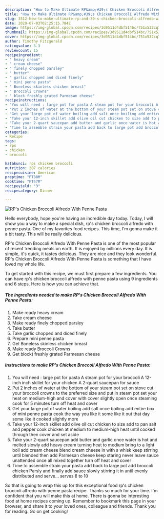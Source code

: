 ```yaml
---
description: "How to Make Ultimate RP&amp;#39;s Chicken Broccoli Alfredo With Penne Pasta"
title: "How to Make Ultimate RP&amp;#39;s Chicken Broccoli Alfredo With Penne Pasta"
slug: 3512-how-to-make-ultimate-rp-and-39-s-chicken-broccoli-alfredo-with-penne-pasta
date: 2020-07-03T02:25:15.784Z
image: https://img-global.cpcdn.com/recipes/3d9511d4dbf514bc/751x532cq70/rps-chicken-broccoli-alfredo-with-penne-pasta-recipe-main-photo.jpg
thumbnail: https://img-global.cpcdn.com/recipes/3d9511d4dbf514bc/751x532cq70/rps-chicken-broccoli-alfredo-with-penne-pasta-recipe-main-photo.jpg
cover: https://img-global.cpcdn.com/recipes/3d9511d4dbf514bc/751x532cq70/rps-chicken-broccoli-alfredo-with-penne-pasta-recipe-main-photo.jpg
author: Timothy Fitzgerald
ratingvalue: 3.3
reviewcount: 15
recipeingredient:
- " heavy cream"
- " cream cheese"
- " finely chopped parsley"
- " butter"
- " garlic chopped and diced finely"
- " mini penne pasta"
- " Boneless skinless chicken breast"
- " Broccoli Crowns"
- " block freshly grated Parmesan cheese"
recipeinstructions:
- "You will need : large pot for pasta A steam pot for your broccoli A 12-inch inch skillet for your chicken A 2-quart saucepan for sauce"
- "Put 2 inches of water at the bottom of your steam pot set on stove cut your broccoli crowns to the preferred size and put in steam pot set your heat on medium-high and cover with cover slightly open once steaming cook for 5 minutes turn off heat and cover"
- "Get your large pot of water boiling add salt once boiling add entire box of mini penne pasta cook the way you like it some like it out that day some like it cooked slightly more"
- "Take your 12-inch skillet add olive oil cut chicken to size add to pan salt and pepper cook chicken at medium to medium-high heat until cooked through then cover and set aside"
- "Take your 2-quart saucepan add butter and garlic once water is hot and melted slowly add heavy cream turning heat to medium bring to a light boil add cream cheese blend cream cheese in with a whisk keep stirring until blended then add Parmesan cheese keep staring never leave sauce unattended once all mixed together turn off heat and cover"
- "Time to assemble strain your pasta add back to large pot add broccoli chicken Parsly and finally add sauce slowly stirring it in until evenly distributed and serve... serves 8 to 10"
categories:
- Recipe
tags:
- rps
- chicken
- broccoli

katakunci: rps chicken broccoli 
nutrition: 207 calories
recipecuisine: American
preptime: "PT38M"
cooktime: "PT47M"
recipeyield: "3"
recipecategory: Dinner

---
```



![RP&#39;s Chicken Broccoli Alfredo With Penne Pasta](https://img-global.cpcdn.com/recipes/3d9511d4dbf514bc/751x532cq70/rps-chicken-broccoli-alfredo-with-penne-pasta-recipe-main-photo.jpg)

Hello everybody, hope you're having an incredible day today. Today, I will show you a way to make a special dish, rp&#39;s chicken broccoli alfredo with penne pasta. One of my favorites food recipes. This time, I'm gonna make it a bit tasty. This will be really delicious.



RP&#39;s Chicken Broccoli Alfredo With Penne Pasta is one of the most popular of recent trending meals on earth. It is enjoyed by millions every day. It is simple, it's quick, it tastes delicious. They are nice and they look wonderful. RP&#39;s Chicken Broccoli Alfredo With Penne Pasta is something that I have loved my whole life.


To get started with this recipe, we must first prepare a few ingredients. You can have rp&#39;s chicken broccoli alfredo with penne pasta using 9 ingredients and 6 steps. Here is how you can achieve that.

<!--inarticleads1-->

##### The ingredients needed to make RP&#39;s Chicken Broccoli Alfredo With Penne Pasta:

1. Make ready  heavy cream
1. Take  cream cheese
1. Make ready  finely chopped parsley
1. Take  butter
1. Take  garlic chopped and diced finely
1. Prepare  mini penne pasta
1. Get  Boneless skinless chicken breast
1. Make ready  Broccoli Crowns
1. Get  block) freshly grated Parmesan cheese




<!--inarticleads2-->

##### Instructions to make RP&#39;s Chicken Broccoli Alfredo With Penne Pasta:

1. You will need : large pot for pasta A steam pot for your broccoli A 12-inch inch skillet for your chicken A 2-quart saucepan for sauce
1. Put 2 inches of water at the bottom of your steam pot set on stove cut your broccoli crowns to the preferred size and put in steam pot set your heat on medium-high and cover with cover slightly open once steaming cook for 5 minutes turn off heat and cover
1. Get your large pot of water boiling add salt once boiling add entire box of mini penne pasta cook the way you like it some like it out that day some like it cooked slightly more
1. Take your 12-inch skillet add olive oil cut chicken to size add to pan salt and pepper cook chicken at medium to medium-high heat until cooked through then cover and set aside
1. Take your 2-quart saucepan add butter and garlic once water is hot and melted slowly add heavy cream turning heat to medium bring to a light boil add cream cheese blend cream cheese in with a whisk keep stirring until blended then add Parmesan cheese keep staring never leave sauce unattended once all mixed together turn off heat and cover
1. Time to assemble strain your pasta add back to large pot add broccoli chicken Parsly and finally add sauce slowly stirring it in until evenly distributed and serve... serves 8 to 10




So that is going to wrap this up for this exceptional food rp&#39;s chicken broccoli alfredo with penne pasta recipe. Thanks so much for your time. I'm confident that you will make this at home. There is gonna be interesting food at home recipes coming up. Remember to bookmark this page in your browser, and share it to your loved ones, colleague and friends. Thank you for reading. Go on get cooking!
